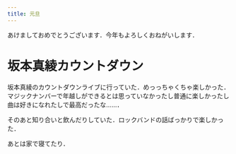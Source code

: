 ```yaml
---
title: 元旦
---
```


あけましておめでとうございます．今年もよろしくおねがいします．

# 坂本真綾カウントダウン

坂本真綾のカウントダウンライブに行っていた．めっっちゃくちゃ楽しかった．マジックナンバーで年越しができるとは思っていなかったし普通に楽しかったし曲は好きになれたしで最高だったな……．

そのあと知り合いと飲んだりしていた．ロックバンドの話ばっかりで楽しかった．

あとは家で寝てたり．